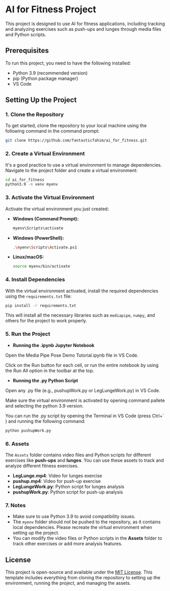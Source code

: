 # AI for Fitness Project

This project is designed to use AI for fitness applications, including tracking and analyzing exercises such as push-ups and lunges through media files and Python scripts.

## Prerequisites

To run this project, you need to have the following installed:

- Python 3.9 (recommended version)
- pip (Python package manager)
- VS Code

## Setting Up the Project

### 1. **Clone the Repository**

To get started, clone the repository to your local machine using the following command in the command prompt:

```bash
git clone https://github.com/fantasticfahim/ai_for_fitness.git
````

### 2. **Create a Virtual Environment**

It's a good practice to use a virtual environment to manage dependencies. Navigate to the project folder and create a virtual environment:

```bash
cd ai_for_fitness
python3.9 -m venv myenv
```

### 3. **Activate the Virtual Environment**

Activate the virtual environment you just created:

* **Windows (Command Prompt):**

  ```bash
  myenv\Scripts\activate
  ```

* **Windows (PowerShell):**

  ```bash
  .\myenv\Scripts\Activate.ps1
  ```

* **Linux/macOS:**

  ```bash
  source myenv/bin/activate
  ```

### 4. **Install Dependencies**

With the virtual environment activated, install the required dependencies using the `requirements.txt` file:

```bash
pip install -r requirements.txt
```

This will install all the necessary libraries such as `mediapipe`, `numpy`, and others for the project to work properly.

### 5. **Run the Project**

* **Running the .ipynb Jupyter Notebook**

Open the Media Pipe Pose Demo Tutorial.ipynb file in VS Code.

Click on the Run button for each cell, or run the entire notebook by using the Run All option in the toolbar at the top.

* **Running the .py Python Script**

Open any .py file (e.g., pushupWork.py or LegLungeWork.py) in VS Code.

Make sure the virtual environment is activated by opening command pallete and selecting the python 3.9 version.

You can run the .py script by opening the Terminal in VS Code (press Ctrl+` ) and running the following command:

```bash
python pushupWork.py
```

### 6. **Assets**

The `Assets` folder contains video files and Python scripts for different exercises like **push-ups** and **lunges**. You can use these assets to track and analyze different fitness exercises.

* **LegLunge.mp4**: Video for lunges exercise
* **pushup.mp4**: Video for push-up exercise
* **LegLungeWork.py**: Python script for lunges analysis
* **pushupWork.py**: Python script for push-up analysis

### 7. **Notes**

* Make sure to use Python 3.9 to avoid compatibility issues.
* The `myenv` folder should not be pushed to the repository, as it contains local dependencies. Please recreate the virtual environment when setting up the project.
* You can modify the video files or Python scripts in the **Assets** folder to track other exercises or add more analysis features.

## License

This project is open-source and available under the [MIT License](LICENSE).
This template includes everything from cloning the repository to setting up the environment, running the project, and managing the assets.
